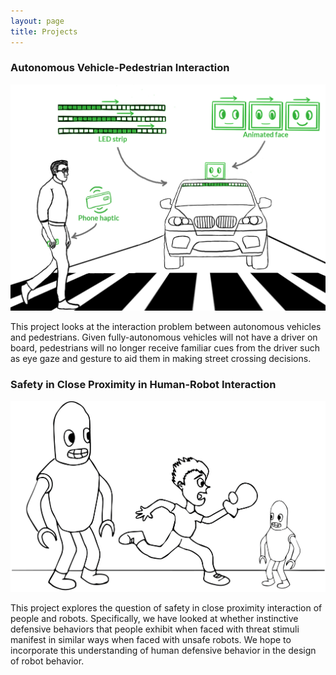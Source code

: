 ```yaml
---
layout: page
title: Projects
---
```


### Autonomous Vehicle-Pedestrian Interaction
![AV-Pedestrian-Street](img/Front.jpg)

This project looks at the interaction problem between autonomous vehicles and pedestrians. Given fully-autonomous vehicles will not have a driver on board, pedestrians will no longer receive familiar cues from the driver such as eye gaze and gesture to aid them in making street crossing decisions. 

### Safety in Close Proximity in Human-Robot Interaction
![Safety-Proximity](img/LBR_pic.png)  

This project explores the question of safety in close proximity interaction of people and robots. Specifically, we have looked at whether instinctive defensive behaviors that people exhibit when faced with threat stimuli manifest in similar ways when faced with unsafe robots. We hope to incorporate this understanding of human defensive behavior in the design of robot behavior.
